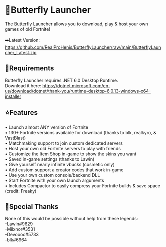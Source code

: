 # 🦋Butterfly Launcher
The Butterfly Launcher allows you to download, play & host your own games of old Fortnite!<br></br>
➡️Latest Version: https://github.com/RealProHenis/ButterflyLauncher/raw/main/ButterflyLauncher_Latest.zip<br>

## 🚨Requirements
Butterfly Launcher requires .NET 6.0 Desktop Runtime.</br>
Download it here: https://dotnet.microsoft.com/en-us/download/dotnet/thank-you/runtime-desktop-6.0.13-windows-x64-installer

## ⭐Features
• Launch almost ANY version of Fortnite</br>
• 130+ Fortnite versions available for download (thanks to blk, realkyro, & VastBlast)</br>
• Matchmaking support to join custom dedicated servers</br>
• Host your own old Fortnite servers to play with friends</br>
• Customize the Item Shop in-game to show the skins you want</br>
• Saved in-game settings (thanks to Lawin)</br>
• Give yourself nearly infinite vbucks (cosmetic only)</br>
• Add custom support a creator codes that work in-game</br>
• Use your own custom console/backend DLL</br>
• Start Fortnite with your own launch arguments</br>
• Includes Compactor to easily compress your Fortnite builds & save space (credit: Freaky)</br>

## 💙Special Thanks
None of this would be possible without help from these legends:</br>
-Lawin#9629</br>
-Milxnor#3531</br>
-Devoooo#5733</br>
-blk#6964</br>
